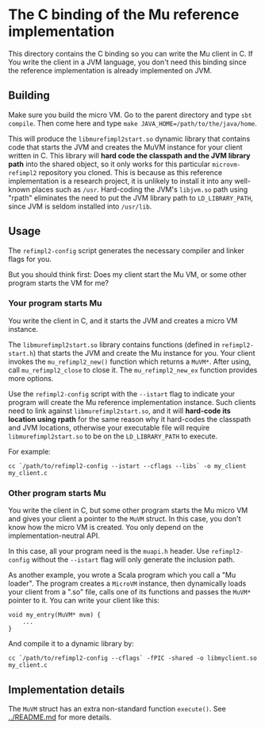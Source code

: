 # The C binding of the Mu reference implementation

This directory contains the C binding so you can write the Mu client in C.  If
You write the client in a JVM language, you don't need this binding since the
reference implementation is already implemented on JVM.

## Building

Make sure you build the micro VM. Go to the parent directory and type `sbt
compile`. Then come here and type `make JAVA_HOME=/path/to/the/java/home`.

This will produce the `libmurefimpl2start.so` dynamic library that contains code
that starts the JVM and creates the MuVM instance for your client written in C.
This library will **hard code the classpath and the JVM library path** into the
shared object, so it only works for this particular `microvm-refimpl2`
repository you cloned. This is because as this reference implementation is a
research project, it is unlikely to install it into any well-known places such
as `/usr`. Hard-coding the JVM's `libjvm.so` path using "rpath" eliminates the
need to put the JVM library path to `LD_LIBRARY_PATH`, since JVM is seldom
installed into `/usr/lib`.

## Usage

The `refimpl2-config` script generates the necessary compiler and linker flags
for you. 

But you should think first: Does my client start the Mu VM, or some other
program starts the VM for me?

### Your program starts Mu

You write the client in C, and it starts the JVM and creates a micro VM
instance.

The `libmurefimpl2start.so` library contains functions (defined in
`refimpl2-start.h`) that starts the JVM and create the Mu instance for you.
Your client invokes the `mu_refimpl2_new()` function which returns a `MuVM*`.
After using, call `mu_refimpl2_close` to close it. The `mu_refimpl2_new_ex`
function provides more options.

Use the `refimpl2-config` script with the `--istart` flag to indicate your
program will create the Mu reference implementation instance. Such clients need
to link against `libmurefimpl2start.so`, and it will **hard-code its location
using rpath** for the same reason why it hard-codes the classpath and JVM
locations, otherwise your executable file will require `libmurefimpl2start.so`
to be on the `LD_LIBRARY_PATH` to execute.

For example:

```
cc `/path/to/refimpl2-config --istart --cflags --libs` -o my_client my_client.c
```

### Other program starts Mu

You write the client in C, but some other program starts the Mu micro VM and
gives your client a pointer to the `MuVM` struct. In this case, you don't know
how the micro VM is created. You only depend on the implementation-neutral API.

In this case, all your program need is the `muapi.h` header. Use
`refimpl2-config` without the `--istart` flag will only generate the inclusion
path.

As another example, you wrote a Scala program which you call a "Mu loader". The
program creates a `MicroVM` instance, then dynamically loads your client from a
".so" file, calls one of its functions and passes the `MuVM*` pointer to it. You
can write your client like this:

```
void my_entry(MuVM* mvm) {
    ...
}
```

And compile it to a dynamic library by:

```
cc `/path/to/refimpl2-config --cflags` -fPIC -shared -o libmyclient.so my_client.c
```

## Implementation details

The `MuVM` struct has an extra non-standard function `execute()`. See
[../README.md](../README.md) for more details.

<!--
vim: tw=80
-->
